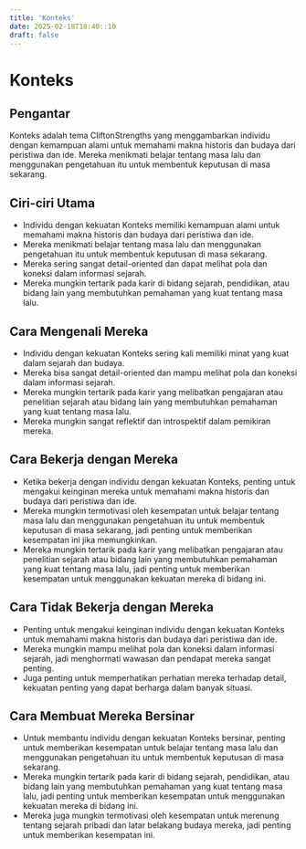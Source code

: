 ```yaml
---
title: 'Konteks'
date: 2025-02-18T18:40::10
draft: false
---
```


# Konteks

## Pengantar

Konteks adalah tema CliftonStrengths yang menggambarkan individu dengan kemampuan alami untuk memahami makna historis dan budaya dari peristiwa dan ide. Mereka menikmati belajar tentang masa lalu dan menggunakan pengetahuan itu untuk membentuk keputusan di masa sekarang.

## Ciri-ciri Utama

- Individu dengan kekuatan Konteks memiliki kemampuan alami untuk memahami makna historis dan budaya dari peristiwa dan ide.
- Mereka menikmati belajar tentang masa lalu dan menggunakan pengetahuan itu untuk membentuk keputusan di masa sekarang.
- Mereka sering sangat detail-oriented dan dapat melihat pola dan koneksi dalam informasi sejarah.
- Mereka mungkin tertarik pada karir di bidang sejarah, pendidikan, atau bidang lain yang membutuhkan pemahaman yang kuat tentang masa lalu.

## Cara Mengenali Mereka

- Individu dengan kekuatan Konteks sering kali memiliki minat yang kuat dalam sejarah dan budaya.
- Mereka bisa sangat detail-oriented dan mampu melihat pola dan koneksi dalam informasi sejarah.
- Mereka mungkin tertarik pada karir yang melibatkan pengajaran atau penelitian sejarah atau bidang lain yang membutuhkan pemahaman yang kuat tentang masa lalu.
- Mereka mungkin sangat reflektif dan introspektif dalam pemikiran mereka.

## Cara Bekerja dengan Mereka

- Ketika bekerja dengan individu dengan kekuatan Konteks, penting untuk mengakui keinginan mereka untuk memahami makna historis dan budaya dari peristiwa dan ide.
- Mereka mungkin termotivasi oleh kesempatan untuk belajar tentang masa lalu dan menggunakan pengetahuan itu untuk membentuk keputusan di masa sekarang, jadi penting untuk memberikan kesempatan ini jika memungkinkan.
- Mereka mungkin tertarik pada karir yang melibatkan pengajaran atau penelitian sejarah atau bidang lain yang membutuhkan pemahaman yang kuat tentang masa lalu, jadi penting untuk memberikan kesempatan untuk menggunakan kekuatan mereka di bidang ini.

## Cara Tidak Bekerja dengan Mereka

- Penting untuk mengakui keinginan individu dengan kekuatan Konteks untuk memahami makna historis dan budaya dari peristiwa dan ide.
- Mereka mungkin mampu melihat pola dan koneksi dalam informasi sejarah, jadi menghormati wawasan dan pendapat mereka sangat penting.
- Juga penting untuk memperhatikan perhatian mereka terhadap detail, kekuatan penting yang dapat berharga dalam banyak situasi.

## Cara Membuat Mereka Bersinar

- Untuk membantu individu dengan kekuatan Konteks bersinar, penting untuk memberikan kesempatan untuk belajar tentang masa lalu dan menggunakan pengetahuan itu untuk membentuk keputusan di masa sekarang.
- Mereka mungkin tertarik pada karir di bidang sejarah, pendidikan, atau bidang lain yang membutuhkan pemahaman yang kuat tentang masa lalu, jadi penting untuk memberikan kesempatan untuk menggunakan kekuatan mereka di bidang ini.
- Mereka juga mungkin termotivasi oleh kesempatan untuk merenung tentang sejarah pribadi dan latar belakang budaya mereka, jadi penting untuk memberikan kesempatan ini.
